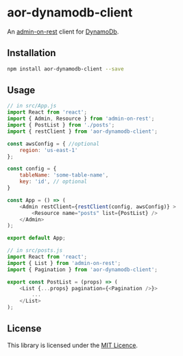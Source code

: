 # aor-dynamodb-client

An [admin-on-rest](https://github.com/marmelab/admin-on-rest) client for [DynamoDb](https://aws.amazon.com/dynamodb/).


## Installation

```sh
npm install aor-dynamodb-client --save
```

## Usage

```js
// in src/App.js
import React from 'react';
import { Admin, Resource } from 'admin-on-rest';
import { PostList } from './posts';
import { restClient } from 'aor-dynamodb-client';

const awsConfig = { //optional
	region: 'us-east-1'
};

const config = {
	tableName: 'some-table-name',
	key: 'id', // optional
}

const App = () => (
	<Admin restClient={restClient(config, awsConfig)} >
		<Resource name="posts" list={PostList} />
	</Admin>
);

export default App;

// in src/posts.js
import React from 'react';
import { List } from 'admin-on-rest';
import { Pagination } from 'aor-dynamodb-client';

export const PostList = (props) => (
	<List {...props} pagination={<Pagination />}>
		...
	</List>
);
```

## License

This library is licensed under the [MIT Licence](LICENSE).